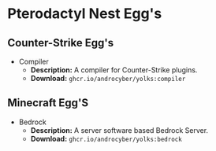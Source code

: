 # Pterodactyl Nest Egg's

## Counter-Strike Egg's
- Compiler
    - <b>Description:</b> A compiler for Counter-Strike plugins.
    - <b>Download:</b> <code>ghcr.io/androcyber/yolks:compiler</code>

## Minecraft Egg'S
- Bedrock
    - <b>Description:</b> A server software based Bedrock Server. 
    - <b>Download:</b> <code>ghcr.io/androcyber/yolks:bedrock</code>
